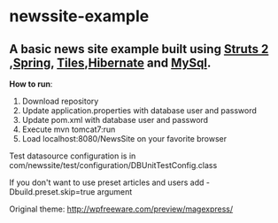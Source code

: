 # newssite-example

## A basic news site example built using [Struts 2](http://struts.apache.org/) ,[Spring](https://spring.io/), [Tiles](https://tiles.apache.org/),[Hibernate](http://hibernate.org/) and [MySql](http://www.mysql.com/).
 
 
 
 **How to run**:
  1. Download repository
  2. Update application.properties with database user and password
  3. Update pom.xml with database user and password  
  4. Execute mvn tomcat7:run
  5. Load localhost:8080/NewsSite on your favorite browser
  
  Test datasource configuration is in com/newssite/test/configuration/DBUnitTestConfig.class
  
  If you don't want to use preset articles and users add -Dbuild.preset.skip=true argument
     
  
Original theme: http://wpfreeware.com/preview/magexpress/

